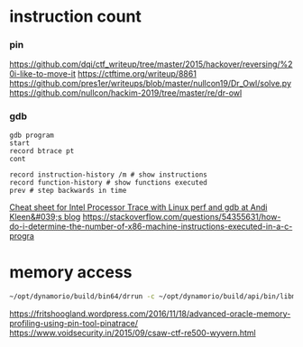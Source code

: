 # instruction count

### pin

https://github.com/dqi/ctf_writeup/tree/master/2015/hackover/reversing/%20i-like-to-move-it
https://ctftime.org/writeup/8861
https://github.com/pres1er/writeups/blob/master/nullcon19/Dr_Owl/solve.py
    https://github.com/nullcon/hackim-2019/tree/master/re/dr-owl

### gdb

```
gdb program
start
record btrace pt
cont

record instruction-history /m # show instructions
record function-history # show functions executed
prev # step backwards in time
```

[Cheat sheet for Intel Processor Trace with Linux perf and gdb at Andi Kleen&\#039;s blog](http://halobates.de/blog/p/410)
https://stackoverflow.com/questions/54355631/how-do-i-determine-the-number-of-x86-machine-instructions-executed-in-a-c-progra

# memory access

```bash
~/opt/dynamorio/build/bin64/drrun -c ~/opt/dynamorio/build/api/bin/libmemtrace_simple.so -- ./a.out
```

https://fritshoogland.wordpress.com/2016/11/18/advanced-oracle-memory-profiling-using-pin-tool-pinatrace/
https://www.voidsecurity.in/2015/09/csaw-ctf-re500-wyvern.html

